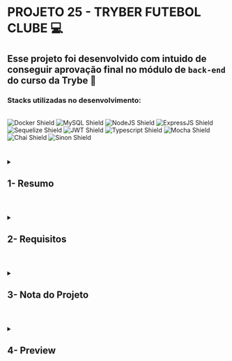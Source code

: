 # PROJETO 25 - TRYBER FUTEBOL CLUBE :computer:

## Esse projeto foi desenvolvido com intuido de conseguir aprovação final no módulo de `back-end` do curso da Trybe :green_heart:

### Stacks utilizadas no desenvolvimento:
<div style="display: inline_block"><br>
  <img src="https://img.shields.io/badge/Docker-2CA5E0?style=for-the-badge&logo=docker&logoColor=white" alt="Docker Shield" />
  <img src="https://img.shields.io/badge/MySQL-005C84?style=for-the-badge&logo=mysql&logoColor=white" alt="MySQL Shield" />
  <img src="https://img.shields.io/badge/Node.js-339933?style=for-the-badge&logo=nodedotjs&logoColor=white" alt="NodeJS Shield" />
  <img src="https://img.shields.io/badge/Express.js-000000?style=for-the-badge&logo=express&logoColor=white" alt="ExpressJS Shield" />
  <img src="https://img.shields.io/badge/Sequelize-6888A1?style=for-the-badge&logo=sequelize&logoColor=blue" alt="Sequelize Shield" />
  <img src="https://img.shields.io/badge/JWT-000000?style=for-the-badge&logo=JSON%20web%20tokens&logoColor=white" alt="JWT Shield" />
  <img src="https://img.shields.io/badge/Typescript-2CA5E0?style=for-the-badge&logo=Typescript&logoColor=white" alt="Typescript Shield" />
  <img src="https://img.shields.io/badge/Mocha-8D6748?style=for-the-badge&logo=Mocha&logoColor=white" alt="Mocha Shield" />
  <img src="https://img.shields.io/badge/chai-A30701?style=for-the-badge&logo=chai&logoColor=white" alt="Chai Shield" />
  <img src="https://img.shields.io/badge/Sinon-2EE5E0?style=for-the-badge&logo=Sinon" alt="Sinon Shield" />
</div>
 
 #
<details>
 
<summary>
  
## 1- Resumo
  
</summary>

O TFC é um projeto Full-Stack e consta de um site informativo sobre partidas e classificações de futebol que é alimentado por uma APIRest dockerizada.

• Nesse projeto construí um Back-end encapsulado por Docker utilizando modelagem de dados através do Sequelize.

• Com a utilização da biblioteca de criptografia bcryptjs gerenciei o status de acesso dos usuários, já que apenas pessoas autorizadas poderiam realizar alterações nas informações a serem enviadas para o Front-end.

• O Back-end foi montado utilizando conceitos de TypeScript e suas características como classe, herança, composição e polimorfismo. Tudo foi tipado para melhor compreensão e segurança no código.

• Por fim os testes foram realizados com ajuda do Mocha, Chai e Sinon.

Foram utiizados conceitos intrínsecos a Docker, SQL e suas funções, Node.JS, Arquitetura de Software (MSC), Mapeamento objeto-relacional (ORM) e Autenticação, TypeScript, Programação Orientada a objetos (POO) e SOLID.
  
Veja mais abaixo!
  
</details>

#

<details>
 
<summary>
 
## 2- Requisitos

</summary>

* I. Desenvolva em /app/backend/src/database nas pastas correspondentes, uma migration e um model para a tabela de times
* II. (TDD) Desenvolva testes que cubram no mínimo 5 por cento dos arquivos em /app/backend/src, com um mínimo de 7 linhas cobertas
* III. Desenvolva o endpoint /teams no back-end de forma que ele possa retornar todos os times corretamente
* IV. (TDD) Desenvolva testes que cubram no mínimo 10 por cento dos arquivos em /app/backend/src, com um mínimo de 19 linhas cobertas
* V. Desenvolva o endpoint /teams/:id no back-end de forma que ele possa retornar dados de um time específico
* VI. Desenvolva em /app/backend/src/database nas pastas correspondentes, uma migration e um model para a tabela de pessoas usuárias
* VII. (TDD) Desenvolva testes que cubram no mínimo 15 por cento dos arquivos em /app/backend/src, com um mínimo de 25 linhas cobertas
* VIII. Desenvolva o endpoint /login no back-end de maneira que ele permita o acesso com dados válidos no front-end
* IX. (TDD) Desenvolva testes que cubram no mínimo 20 por cento dos arquivos em /app/backend/src, com um mínimo de 35 linhas cobertas
* X. Desenvolva o endpoint /login no back-end de maneira que ele não permita o acesso com um email não cadastrado ou senha incorreta no front-end
* XI. (TDD) Desenvolva testes que cubram no mínimo 30 por cento dos arquivos em /app/backend/src, com um mínimo de 45 linhas cobertas
* XII. Desenvolva um middleware de validação para o token, verificando se ele é válido, e desenvolva o endpoint /login/role no back-end de maneira que ele retorne os dados corretamente no front-end
* XIII. Desenvolva em /app/backend/src/database nas pastas correspondentes, uma migration e um model para a tabela de partidas
* XIV. (TDD) Desenvolva testes que cubram no mínimo 45 por cento dos arquivos em /app/backend/src, com um mínimo de 70 linhas cobertas
* XV. Desenvolva o endpoint /matches de forma que os dados apareçam corretamente na tela de partidas no front-end
* XVI. Desenvolva o endpoint /matches de forma que seja possível filtrar somente as partidas em andamento, e também filtrar somente as partidas finalizadas, na tela de partidas do front-end
* XVII. Desenvolva o endpoint /matches/:id/finish de modo que seja possível finalizar uma partida no banco de dados
* XVIII. Desenvolva o endpoint /matches/:id de forma que seja possível atualizar partidas em andamento
* XIX. (TDD) Desenvolva testes que cubram no mínimo 60 por cento dos arquivos em /app/backend/src, com um mínimo de 80 linhas cobertas
* XX. Desenvolva o endpoint /matches de modo que seja possível cadastrar uma nova partida em andamento no banco de dados
* XXI. Desenvolva o endpoint /matches de forma que não seja possível inserir uma partida com times iguais nem com um time que não existe na tabela de times
* XXII. (TDD) Desenvolva testes que cubram no mínimo 80 por cento dos arquivos em /app/backend/src, com um mínimo de 100 linhas cobertas
* XXIII. Desenvolva o endpoint /leaderboard/home de forma que retorne as informações do desempenho dos times da casa com as seguintes propriedades: name, totalPoints, totalGames, totalVictories, totalDraws, totalLosses, goalsFavor e goalsOwn
* XXIV. Desenvolva o endpoint /leaderboard/home de forma que seja possível filtrar as classificações dos times da casa na tela de classificação do front-end com os dados iniciais do banco de dados, incluindo as propriedades goalsBalance e efficiency, além das propriedades do requisito anterior
* XXV. Desenvolva o endpoint /leaderboard/home de forma que seja possível filtrar as classificações dos times da casa na tela de classificação do front-end, e atualizar a tabela ao inserir a partida Corinthians 2 X 1 Internacional
* XXVI. Desenvolva o endpoint /leaderboard/away de forma que retorne as informações do desempenho dos times visitantes com as seguintes propriedades: name, totalPoints, totalGames, totalVictories, totalDraws, totalLosses, goalsFavor e goalsOwn
* XXVII. Desenvolva o endpoint /leaderboard/away, de forma que seja possível filtrar as classificações dos times quando visitantes na tela de classificação do front-end, com os dados iniciais do banco de dados, incluindo as propriedades goalsBalance e efficiency, além das propriedades do requisito anterior
* XXVIII. Desenvolva o endpoint /leaderboard/away de forma que seja possível filtrar as classificações dos times quando visitantes na tela de classificação do front-end e atualizar a tabela ao inserir a partida Corinthians 2 X 1 Internacional
* XXIX Desenvolva o endpoint /leaderboard de forma que seja possível filtrar a classificação geral dos times na tela de classificação do front-end com os dados iniciais do banco de dados
* XXX. Desenvolva o endpoint /leaderboard de forma que seja possível filtrar a classificação geral dos times na tela de classificação do front-end e atualizar a tabela ao inserir a partida Flamengo 3 X 0 Napoli-SC
  
</details>

# 

<details>
 
<summary>

## 3- Nota do Projeto
 
</summary>

## 100% :heavy_check_mark:

![Project-tfc-grade](https://github.com/jonnoliveira/trybe-project-25-trybe-futebol-clube/blob/main/images/tfc-grade.png)

</details> 
 
# 

<details>
 
<summary>

## 4- Preview
 
</summary>

![Project-tfc-preview-1](https://github.com/jonnoliveira/trybe-project-25-trybe-futebol-clube/blob/main/images/tfc-preview-1.png)
![Project-tfc-preview-2](https://github.com/jonnoliveira/trybe-project-25-trybe-futebol-clube/blob/main/images/tfc-preview-2.png)
![Project-tfc-preview-3](https://github.com/jonnoliveira/trybe-project-25-trybe-futebol-clube/blob/main/images/tfc-preview-3.png)
![Project-tfc-preview-4](https://github.com/jonnoliveira/trybe-project-25-trybe-futebol-clube/blob/main/images/tfc-preview-4.png)

</details> 
 
# 
